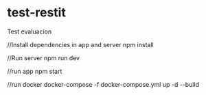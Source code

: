 # test-restit
Test evaluacion

//Install dependencies in app and server
npm install

//Run server
npm run dev

//run app
npm start

//run docker
docker-compose -f docker-compose.yml up -d --build

